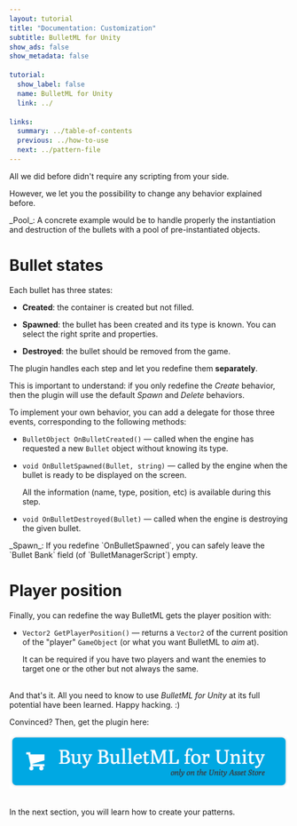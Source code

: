 ```yaml
---
layout: tutorial
title: "Documentation: Customization"
subtitle: BulletML for Unity
show_ads: false
show_metadata: false

tutorial:
  show_label: false
  name: BulletML for Unity
  link: ../

links:
  summary: ../table-of-contents
  previous: ../how-to-use
  next: ../pattern-file
---
```


All we did before didn't require any scripting from your side.

However, we let you the possibility to change any behavior explained before.

<md-note>
_Pool_: A concrete example would be to handle properly the instantiation and destruction of the bullets with a pool of pre-instantiated objects.
</md-note>

# Bullet states

Each bullet has three states:

- **Created**: the container is created but not filled.

- **Spawned**: the bullet has been created and its type is known. You can select the right sprite and properties.

- **Destroyed**: the bullet should be removed from the game.

The plugin handles each step and let you redefine them **separately**.

This is important to understand: if you only redefine the _Create_ behavior, then the plugin will use the default _Spawn_ and _Delete_ behaviors.

To implement your own behavior, you can add a delegate for those three events, corresponding to the following methods:

* `BulletObject OnBulletCreated()` — called when the engine has requested a new `Bullet` object without knowing its type.
* `void OnBulletSpawned(Bullet, string)` — called by the engine when the bullet is ready to be displayed on the screen.

  All the information (name, type, position, etc) is available during this step.

* `void OnBulletDestroyed(Bullet)` — called when the engine is destroying the given bullet.

<md-note>
_Spawn_: If you redefine `OnBulletSpawned`, you can safely leave the `Bullet Bank` field (of `BulletManagerScript`) empty.
</md-note>

# Player position

Finally, you can redefine the way BulletML gets the player position with:

* `Vector2 GetPlayerPosition()` — returns a `Vector2` of the current position of the "player" `GameObject` (or what you want BulletML to *aim* at).

  It can be required if you have two players and want the enemies to target one or the other but not always the same.


<br />And that's it. All you need to know to use _BulletML for Unity_ at its full potential have been learned. Happy hacking.
 :)

Convinced? Then, get the plugin here:

<a href="#todo">
  <img
    src="../-img/buy.png"
    class="intent-button intent-button--bulletml"
    alt="Buy BulletML for Unity"
    title="Buy BulletML for Unity"
  />
</a>

<br />In the next section, you will learn how to create your patterns.
